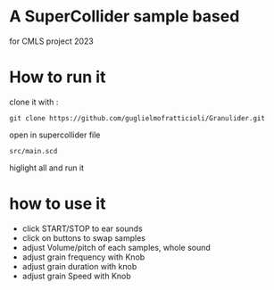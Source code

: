 # A SuperCollider sample based 
for CMLS project 2023 
# How  to run it 
clone it with : 
```
git clone https://github.com/guglielmofratticioli/Granulider.git
```
open in supercollider file 
```
src/main.scd
```

higlight all and run it 


# how to use it 

- click START/STOP to ear sounds 
- click on buttons to swap samples 
- adjust Volume/pitch of each samples, whole sound
- adjust grain frequency with Knob
- adjust grain duration with knob 
- adjust grain Speed with Knob


